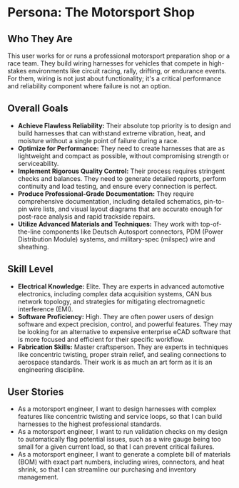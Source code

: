 # Persona: The Motorsport Shop

## Who They Are
This user works for or runs a professional motorsport preparation shop or a race team. They build wiring harnesses for vehicles that compete in high-stakes environments like circuit racing, rally, drifting, or endurance events. For them, wiring is not just about functionality; it's a critical performance and reliability component where failure is not an option.

## Overall Goals
*   **Achieve Flawless Reliability:** Their absolute top priority is to design and build harnesses that can withstand extreme vibration, heat, and moisture without a single point of failure during a race.
*   **Optimize for Performance:** They need to create harnesses that are as lightweight and compact as possible, without compromising strength or serviceability.
*   **Implement Rigorous Quality Control:** Their process requires stringent checks and balances. They need to generate detailed reports, perform continuity and load testing, and ensure every connection is perfect.
*   **Produce Professional-Grade Documentation:** They require comprehensive documentation, including detailed schematics, pin-to-pin wire lists, and visual layout diagrams that are accurate enough for post-race analysis and rapid trackside repairs.
*   **Utilize Advanced Materials and Techniques:** They work with top-of-the-line components like Deutsch Autosport connectors, PDM (Power Distribution Module) systems, and military-spec (milspec) wire and sheathing.

## Skill Level
*   **Electrical Knowledge:** Elite. They are experts in advanced automotive electronics, including complex data acquisition systems, CAN bus network topology, and strategies for mitigating electromagnetic interference (EMI).
*   **Software Proficiency:** High. They are often power users of design software and expect precision, control, and powerful features. They may be looking for an alternative to expensive enterprise eCAD software that is more focused and efficient for their specific workflow.
*   **Fabrication Skills:** Master craftsperson. They are experts in techniques like concentric twisting, proper strain relief, and sealing connections to aerospace standards. Their work is as much an art form as it is an engineering discipline.

## User Stories
*   As a motorsport engineer, I want to design harnesses with complex features like concentric twisting and service loops, so that I can build harnesses to the highest professional standards.
*   As a motorsport engineer, I want to run validation checks on my design to automatically flag potential issues, such as a wire gauge being too small for a given current load, so that I can prevent critical failures.
*   As a motorsport engineer, I want to generate a complete bill of materials (BOM) with exact part numbers, including wires, connectors, and heat shrink, so that I can streamline our purchasing and inventory management.
